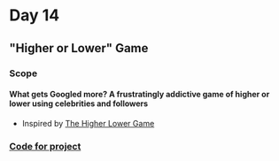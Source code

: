 # Day 14

## "Higher or Lower" Game

### Scope

#### What gets Googled more? A frustratingly addictive game of higher or lower using celebrities and followers

- Inspired by [The Higher Lower Game](http://www.higherlowergame.com/)

### [Code for project](Day14.py)
